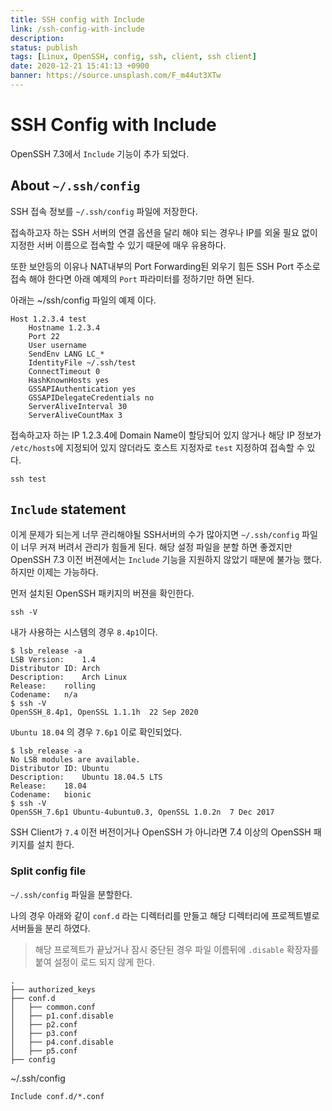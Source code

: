```yaml
---
title: SSH config with Include
link: /ssh-config-with-include
description: 
status: publish
tags: [Linux, OpenSSH, config, ssh, client, ssh client] 
date: 2020-12-21 15:41:13 +0900
banner: https://source.unsplash.com/F_m44ut3XTw
---
```


# SSH Config with Include

OpenSSH 7.3에서 `Include` 기능이 추가 되었다.

## About `~/.ssh/config`
SSH 접속 정보를 `~/.ssh/config` 파일에 저장한다. 

접속하고자 하는 SSH 서버의 연결 옵션을 달리 해야 되는 경우나 IP를 외울 필요 없이 지정한 서버 이름으로 접속할 수 있기 때문에 매우 유용하다. 

또한 보안등의 이유나 NAT내부의 Port Forwarding된 외우기 힘든 SSH Port 주소로 접속 해야 한다면 아래 예제의 `Port` 파라미터를 정하기만 하면 된다.


아래는 ~/ssh/config 파일의 예제 이다.

```
Host 1.2.3.4 test
    Hostname 1.2.3.4
    Port 22
    User username
    SendEnv LANG LC_*
    IdentityFile ~/.ssh/test
    ConnectTimeout 0
    HashKnownHosts yes
    GSSAPIAuthentication yes
    GSSAPIDelegateCredentials no
    ServerAliveInterval 30
    ServerAliveCountMax 3
```

접속하고자 하는 IP 1.2.3.4에 Domain Name이 할당되어 있지 않거나 해당 IP 정보가 `/etc/hosts`에 지정되어 있지 않더라도 호스트 지정자로 `test` 지정하여 접속할 수 있다.

```
ssh test 
```

## `Include` statement
이게 문제가 되는게 너무 관리해야될 SSH서버의 수가 많아지면 `~/.ssh/config` 파일이 너무 커져 버려서 관리가 힘들게 된다. 해당 설정 파일을 분할 하면 좋겠지만 OpenSSH 7.3 이전 버젼에서는 `Include` 기능을 지원하지 않았기 때분에 불가능 했다. 하지만 이제는 가능하다.

먼저 설치된 OpenSSH 패키지의 버젼을 확인한다.

```
ssh -V
```

내가 사용하는 시스템의 경우 `8.4p1`이다. 
```
$ lsb_release -a
LSB Version:	1.4
Distributor ID:	Arch
Description:	Arch Linux
Release:	rolling
Codename:	n/a
$ ssh -V
OpenSSH_8.4p1, OpenSSL 1.1.1h  22 Sep 2020
```

`Ubuntu 18.04` 의 경우 `7.6p1` 이로 확인되었다.

```
$ lsb_release -a
No LSB modules are available.
Distributor ID:	Ubuntu
Description:	Ubuntu 18.04.5 LTS
Release:	18.04
Codename:	bionic
$ ssh -V
OpenSSH_7.6p1 Ubuntu-4ubuntu0.3, OpenSSL 1.0.2n  7 Dec 2017
```

SSH Client가 `7.4` 이전 버전이거나 OpenSSH 가 아니라면 7.4 이상의 OpenSSH 패키지를 설치 한다.


### Split config file

`~/.ssh/config` 파일을 분할한다.

나의 경우 아래와 같이  `conf.d` 라는 디렉터리를 만들고 해당 디렉터리에 프로젝트별로 서버들을 분리 하였다.

> 해당 프로젝트가 끝났거나 잠시 중단된 경우 파일 이름뒤에 `.disable` 확장자를 붙여 설정이 로드 되지 않게 한다.


```
.
├── authorized_keys
├── conf.d
│   ├── common.conf
│   ├── p1.conf.disable
│   ├── p2.conf
│   ├── p3.conf
│   ├── p4.conf.disable
│   ├── p5.conf
├── config
```


~/.ssh/config
```
Include conf.d/*.conf
```

